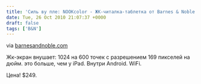 ```yaml
---
title: 'Силь ву пле: NOOKcolor - ЖК-читалка-таблетка от Barnes & Noble'
date: Tue, 26 Oct 2010 21:07:37 +0000
draft: false
tags: ['B&N']
---
```



via [barnesandnoble.com](http://www.barnesandnoble.com/nookcolor/features/techspecs/index.asp?cds2Pid=35607)

Жк-экран внушает: 1024 на 600 точек с разрешением 169 пикселей на дюйм. это больше, чем у iPad. Внутри Android. WiFi.

Цена! $249.